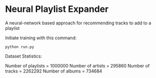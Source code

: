 # Neural Playlist Expander

A neural-network based approach for recommending tracks to add to a playlist


Initiate training with this command:
```
python run.py
```

Dataset Statistics:

Number of playlists = 1000000
Number of artists = 295860
Number of tracks = 2262292
Number of albums = 734684
